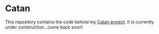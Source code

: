 # Catan

This repository contains the code behind my [Catan project](https://justinasher.me/catan_rl). It is currently under construction...come back soon!
